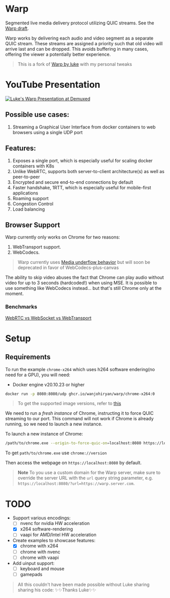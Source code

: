 # Warp

Segmented live media delivery protocol utilizing QUIC streams. See the [Warp draft](https://datatracker.ietf.org/doc/draft-lcurley-warp/).

Warp works by delivering each audio and video segment as a separate QUIC stream. These streams are assigned a priority such that old video will arrive last and can be dropped. This avoids buffering in many cases, offering the viewer a potentially better experience.

> This is a fork of [Warp by luke](https://github.com/kixelated/warp-demo) with my personal tweaks

# YouTube Presentation

[![Luke's Warp Presentation at Demuxed](https://img.youtube.com/vi/hG0nmy3Otg4/0.jpg)](https://www.youtube.com/watch?v=hG0nmy3Otg4)

## Possible use cases:

1. Streaming a Graphical User Interface from docker containers to web browsers using a single UDP port

## Features:

1. Exposes a single port, which is especially useful for scaling docker containers with K8s
2. Unlike WebRTC, supports both server-to-client architecture(s) as well as peer-to-peer
3. Encrypted and secure end-to-end connections by default
4. Faster handshake, 1RTT, which is especially useful for mobile-first applications
5. Roaming support
6. Congestion Control
7. Load balancing

## Browser Support

Warp currently only works on Chrome for two reasons:

1. WebTransport support.
2. WebCodecs.


>Warp currently uses [Media underflow behavior](https://github.com/whatwg/html/issues/6359) but will soon be deprecated in favor of WebCodecs-plus-canvas

The ability to skip video abuses the fact that Chrome can play audio without video for up to 3 seconds (hardcoded!) when using MSE. It is possible to use something like WebCodecs instead... but that's still Chrome only at the moment.

### Benchmarks
[WebRTC vs WebSocket vs WebTransport](https://github.com/Sh3B0/realtime-web)

<!-- ## Congestion Control
This demo uses a single rendition. A production implementation will want to:

1. Change the rendition bitrate to match the estimated bitrate.
2. Switch renditions at segment boundaries based on the estimated bitrate.
3. or both!

Also, quic-go ships with the default New Reno congestion control. Something like [BBRv2](https://github.com/lucas-clemente/quic-go/issues/341) will work much better for live video as it limits RTT growth. -->

# Setup
## Requirements
To run the example `chrome-x264` which uses h264 software endering(no need for a GPU), you will need:

* Docker engine v20.10.23 or higher

```bash
docker run -p 8080:8080/udp ghcr.io/wanjohiryan/warp/chrome-x264:0
```

>To get the supported image versions, refer to [this](https://github.com/wanjohiryan?tab=packages&repo_name=warp)

We need to run a *fresh instance* of Chrome, instructing it to force QUIC streaming to our port. This command will not work if Chrome is already running, so we need to launch a new instance.

To launch a new instance of Chrome:

```bash
/path/to/chrome.exe --origin-to-force-quic-on=localhost:8080 https://localhost:8080
```

To get `path/to/chrome.exe` use `chrome://version`


Then access the webpage on `https://localhost:8080` by default.

>**Note**
>To you use a custom domain for the Warp server, make sure to override the server URL with the `url` query string parameter, e.g. `https://localhost:8080/?url=https://warp.server.com`.


# TODO

 - Support various encodings:
   - [ ] nvenc for nvidia HW acceleration
   - [x] x264 software-rendering
   - [ ] vaapi for AMD/Intel HW acceleration
 - Create examples to showcase features:
    - [x] chrome with x264
    - [ ] chrome with nvenc
    - [ ] chrome with vaapi
 - Add uinput support:
    - [ ] keyboard and mouse
    - [ ] gamepads

>All this couldn't have been made possible without Luke sharing sharing his code:
✨✨Thanks Luke✨✨
